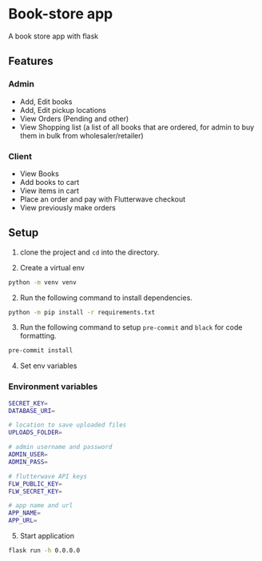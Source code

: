 # Book-store app

A book store app with flask

## Features

### Admin

- Add, Edit books
- Add, Edit pickup locations
- View Orders (Pending and other)
- View Shopping list (a list of all books that are ordered, for admin to buy them in bulk from wholesaler/retailer)

### Client

- View Books
- Add books to cart
- View items in cart
- Place an order and pay with Flutterwave checkout
- View previously make orders

## Setup

1. clone the project and `cd` into the directory.

1. Create a virtual env

```bash
python -m venv venv
```

2. Run the following command to install dependencies.

```bash
python -m pip install -r requirements.txt
```

3. Run the following command to setup `pre-commit` and `black` for code formatting.

```bash
pre-commit install
```

4. Set env variables

### Environment variables

```bash
SECRET_KEY=
DATABASE_URI=

# location to save uploaded files
UPLOADS_FOLDER=

# admin username and password
ADMIN_USER=
ADMIN_PASS=

# flutterwave API keys
FLW_PUBLIC_KEY=
FLW_SECRET_KEY=

# app name and url
APP_NAME=
APP_URL=
```

5. Start application

```bash
flask run -h 0.0.0.0
```

